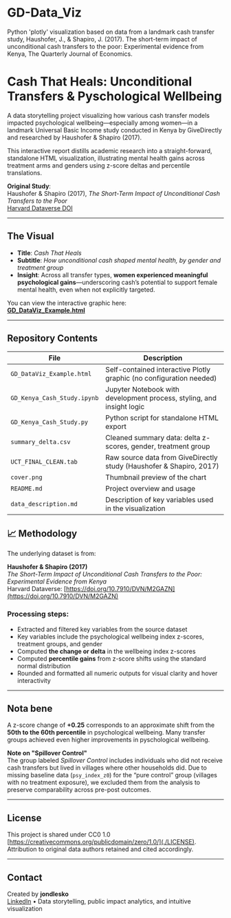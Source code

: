 # GD-Data_Viz
Python 'plotly' visualization based on data from a landmark cash transfer study, Haushofer, J., &amp; Shapiro, J. (2017). The short-term impact of unconditional cash transfers to the poor: Experimental evidence from Kenya, The Quarterly Journal of Economics.

# Cash That Heals: Unconditional Transfers & Pyschological Wellbeing

A data storytelling project visualizing how various cash transfer models impacted psychological wellbeing—especially among women—in a landmark Universal Basic Income study conducted in Kenya by GiveDirectly and researched by Haushofer & Shapiro (2017).

This interactive report distills academic research into a straight-forward, standalone HTML visualization, illustrating mental health gains across treatment arms and genders using z-score deltas and percentile translations.

**Original Study**:  
Haushofer & Shapiro (2017), *The Short-Term Impact of Unconditional Cash Transfers to the Poor*  
[Harvard Dataverse DOI](https://doi.org/10.7910/DVN/M2GAZN)

---

## The Visual

- **Title**: *Cash That Heals*  
- **Subtitle**: *How unconditional cash shaped mental health, by gender and treatment group*
- **Insight**: Across all transfer types, **women experienced meaningful psychological gains**—underscoring cash’s potential to support female mental health, even when not explicitly targeted.

You can view the interactive graphic here:  
**[GD_DataViz_Example.html](./GD_DataViz_Example.html)**

---

## Repository Contents

| File                    | Description                                                                 |
|-------------------------|-----------------------------------------------------------------------------|
| `GD_DataViz_Example.html` | Self-contained interactive Plotly graphic (no configuration needed)       |
| `GD_Kenya_Cash_Study.ipynb` | Jupyter Notebook with development process, styling, and insight logic   |
| `GD_Kenya_Cash_Study.py` | Python script for standalone HTML export                                   |
| `summary_delta.csv`     | Cleaned summary data: delta z-scores, gender, treatment group               |
| `UCT_FINAL_CLEAN.tab`   | Raw source data from GiveDirectly study (Haushofer & Shapiro, 2017)         |
| `cover.png`             | Thumbnail preview of the chart                                              |
| `README.md`             | Project overview and usage                                                  |
| `data_description.md`   | Description of key variables used in the visualization                      |


## 📈 Methodology

The underlying dataset is from:

**Haushofer & Shapiro (2017)**  
*The Short-Term Impact of Unconditional Cash Transfers to the Poor: Experimental Evidence from Kenya*  
Harvard Dataverse: [https://doi.org/10.7910/DVN/M2GAZN](https://doi.org/10.7910/DVN/M2GAZN)

### Processing steps:
- Extracted and filtered key variables from the source dataset
- Key variables include the psychological wellbeing index z-scores, treatment groups, and gender
- Computed **the change or delta** in the wellbeing index z-scores
- Computed **percentile gains** from z-score shifts using the standard normal distribution
- Rounded and formatted all numeric outputs for visual clarity and hover interactivity

---

## Nota bene

A z-score change of **+0.25** corresponds to an approximate shift from the **50th to the 60th percentile** in psychological wellbeing. Many transfer groups achieved even higher improvements in pyschological wellbeing.

**Note on "Spillover Control"**  
The group labeled *Spillover Control* includes individuals who did not receive cash transfers but lived in villages where other households did. Due to missing baseline data (`psy_index_z0`) for the “pure control” group (villages with no treatment exposure), we excluded them from the analysis to preserve comparability across pre-post outcomes.

---

## License

This project is shared under CC0 1.0 [https://creativecommons.org/publicdomain/zero/1.0/](./LICENSE). Attribution to original data authors retained and cited accordingly.

---

## Contact

Created by **jondlesko**  
[LinkedIn](https://www.linkedin.com/in/jonathan-lesko-ds/) • Data storytelling, public impact analytics, and intuitive visualization

